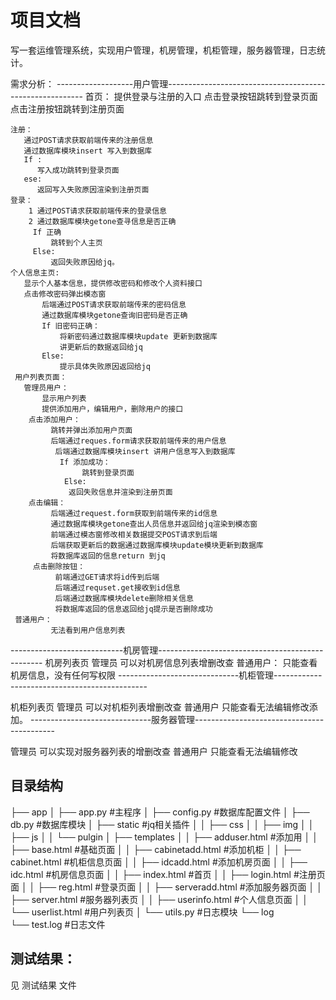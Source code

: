 ﻿# 项目文档

写一套运维管理系统，实现用户管理，机房管理，机柜管理，服务器管理，日志统计。

 需求分析：
     -------------------用户管理---------------------------------------------------------
    首页：
        提供登录与注册的入口
        点击登录按钮跳转到登录页面
        点击注册按钮跳转到注册页面
        
    注册：
       通过POST请求获取前端传来的注册信息
       通过数据库模块insert 写入到数据库
       If :
          写入成功跳转到登录页面
       ese:
          返回写入失败原因渲染到注册页面
    登录：
        1 通过POST请求获取前端传来的登录信息
        2 通过数据库模块getone查寻信息是否正确
         If 正确
             跳转到个人主页
         Else:
             返回失败原因给jq。
    个人信息主页:
       显示个人基本信息，提供修改密码和修改个人资料接口
       点击修改密码弹出模态窗
           后端通过POST请求获取前端传来的密码信息
           通过数据库模块getone查询旧密码是否正确
           If 旧密码正确：
               将新密码通过数据库模块update 更新到数据库
               讲更新后的数据返回给jq
           Else:
               提示具体失败原因返回给jq
     用户列表页面：
       管理员用户：
           显示用户列表
           提供添加用户，编辑用户，删除用户的接口
        点击添加用户：
             跳转并弹出添加用户页面
             后端通过reques.form请求获取前端传来的用户信息
              后端通过数据库模块insert 讲用户信息写入到数据库
               If 添加成功：
                    跳转到登录页面
                Else:
                 返回失败信息并渲染到注册页面
        点击编辑：
             后端通过request.form获取到前端传来的id信息
             通过数据库模块getone查出人员信息并返回给jq渲染到模态窗
             前端通过模态窗修改相关数据提交POST请求到后端
             后端获取更新后的数据通过数据库模块update模块更新到数据库
             将数据库返回的信息return 到jq
         点击删除按钮：
              前端通过GET请求将id传到后端
              后端通过requset.get接收到id信息
              后端通过数据库模块delete删除相关信息	
              将数据库返回的信息返回给jq提示是否删除成功
     普通用户：
             无法看到用户信息列表
 ----------------------------机房管理-------------------------------------------------
        机房列表页
             管理员
                可以对机房信息列表增删改查
             普通用户：
               只能查看机房信息，没有任何写权限
------------------------------机柜管理----------------------------------------------

机柜列表页
    管理员
       可以对机柜列表增删改查
    普通用户
       只能查看无法编辑修改添加。
------------------------------服务器管理-------------------------------------------

  管理员
     可以实现对服务器列表的增删改查
  普通用户
     只能查看无法编辑修改

目录结构
----

├── app
│   ├── app.py   #主程序
│   ├── config.py  #数据库配置文件
│   ├── db.py    #数据库模块
│   ├── static    #jq相关插件
│   │   ├── css
│   │   ├── img
│   │   ├── js
│   │   └── pulgin
│   ├── templates
│   │   ├── adduser.html  #添加用
│   │   ├── base.html     #基础页面
│   │   ├── cabinetadd.html #添加机柜
│   │   ├── cabinet.html   #机柜信息页面
│   │   ├── idcadd.html    #添加机房页面
│   │   ├── idc.html       #机房信息页面
│   │   ├── index.html     #首页
│   │   ├── login.html      #注册页面
│   │   ├── reg.html       #登录页面
│   │   ├── serveradd.html  #添加服务器页面
│   │   ├── server.html     #服务器列表页
│   │   ├── userinfo.html    #个人信息页面
│   │   └── userlist.html     #用户列表页
│   └── utils.py             #日志模块
└── log             
└── test.log             #日志文件

测试结果：
-----
见 测试结果 文件

    
    
